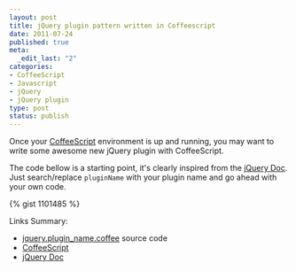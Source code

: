 ```yaml
---
layout: post
title: jQuery plugin pattern written in Coffeescript
date: 2011-07-24
published: true
meta:
  _edit_last: "2"
categories:
- CoffeeScript
- Javascript
- jQuery
- jQuery plugin
type: post
status: publish
---
```

Once your [CoffeeScript](http://jashkenas.github.com/coffee-script/) environment is up and running, you may want to write some awesome new jQuery plugin with CoffeeScript.

The code bellow is a starting point, it's clearly inspired from the [jQuery Doc](http://docs.jquery.com/Plugins/Authoring). Just search/replace <code>pluginName</code> with your plugin name and go ahead with your own code.

{% gist 1101485 %}

Links Summary:

- [jquery.plugin_name.coffee](https://gist.github.com/1101485#file_jquery.plugin_name.coffee) source code
- [CoffeeScript](http://jashkenas.github.com/coffee-script/)
- [jQuery Doc](http://docs.jquery.com/Plugins/Authoring)